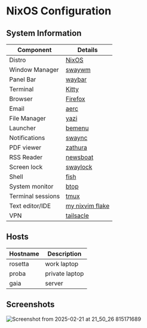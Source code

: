 # NixOS Configuration

## System Information

| Component         | Details                                                        |
| ----------------- | -------------------------------------------------------------- |
| Distro            | [NixOS](https://nixos.org/)                                    |
| Window Manager    | [swaywm](https://swaywm.org/)                                  |
| Panel Bar         | [waybar](https://github.com/Alexays/Waybar)                    |
| Terminal          | [Kitty](https://sw.kovidgoyal.net/kitty/)                      |
| Browser           | [Firefox](https://www.mozilla.org/en-US/firefox/)              |
| Email             | [aerc](https://aerc-mail.org/)                                 |
| File Manager      | [yazi](https://yazi-rs.github.io/)                             |
| Launcher          | [bemenu](https://github.com/Cloudef/bemenu)                    |
| Notifications     | [swaync](https://github.com/ErikReider/SwayNotificationCenter) |
| PDF viewer        | [zathura](https://pwmt.org/projects/zathura/)                  |
| RSS Reader        | [newsboat](https://newsboat.org/)                              |
| Screen lock       | [swaylock](https://github.com/swaywm/swaylock)                 |
| Shell             | [fish](https://fishshell.com/)                                 |
| System monitor    | [btop](https://github.com/aristocratos/btop)                   |
| Terminal sessions | [tmux](https://github.com/tmux/tmux)                           |
| Text editor/IDE   | [my nixvim flake](https://github.com/ConfusedAlex/nixvim)      |
| VPN               | [tailsacle](https://tailscale.com/)                            |

## Hosts

| Hostname | Description    |
| -------- | -------------- |
| rosetta  | work laptop    |
| proba    | private laptop |
| gaia     | server         |

## Screenshots
![Screenshot from 2025-02-21 at 21_50_26 815171689](https://github.com/user-attachments/assets/958fb6f2-0c00-444b-af2c-90306cfeae20)
